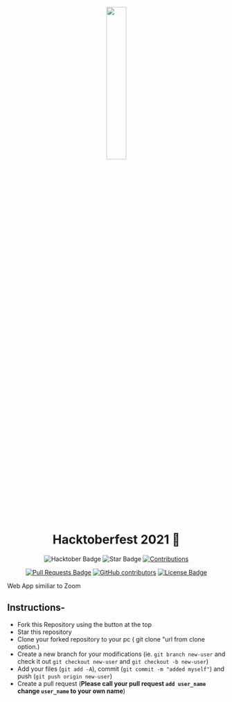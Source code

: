 
<p align="center">
    <a href="https://hacktoberfest.digitalocean.com/">
        <img src="https://raw.githubusercontent.com/keshavsingh4522/hacktoberfest2021/35fc6060c5ddead5792f29a2437fea160dbe9804/Assets/logo-hacktoberfest-full.f42e3b1.svg" width="30%">
    </a>
</p>

<h1 align="center"> Hacktoberfest 2021 🎉</h1>

<div align="center">
  
<img src="https://img.shields.io/badge/hacktoberfest-2021-blueviolet" alt="Hacktober Badge"/>
 <img src="https://img.shields.io/static/v1?label=%F0%9F%8C%9F&message=If%20Useful&style=style=flat&color=BC4E99" alt="Star Badge"/>
 <a href="https://github.com/ramdevcm" ><img src="https://img.shields.io/badge/Contributions-welcome-violet.svg?style=flat&logo=git" alt="Contributions" /></a>

<a href="https://github.com/ramdevcm/zoomclone/pulls"><img src="https://img.shields.io/github/issues-pr/ramdevcm/zoomclone" alt="Pull Requests Badge"/></a>
<a href="https://github.com/ramdevcm/zoomclone/graphs/contributors">
<img alt="GitHub contributors" src="https://img.shields.io/github/contributors/ramdevcm/zoomclone?color=2b9348"></a>
<a href="https://github.com/ramdevcm/zoomclone/blob/master/LICENSE"><img src="https://img.shields.io/github/licenseramdevcm/zoomclone?color=2b9348" alt="License Badge"/></a>

</div>

Web App similiar to Zoom


## Instructions-

- Fork this Repository using the button at the top
- Star this repository
- Clone your forked repository to your pc ( git clone "url from clone option.)
- Create a new branch for your modifications (ie. `git branch new-user` and check it out `git checkout new-user` and `git checkout -b new-user`)
- Add your files (`git add -A`), commit (`git commit -m "added myself"`) and push (`git push origin new-user`)
- Create a pull request (**Please call your pull request `add user_name` change `user_name` to your own name**)

